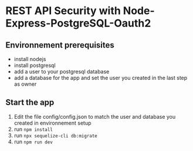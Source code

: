 # REST API Security with Node-Express-PostgreSQL-Oauth2 

## Environnement prerequisites
- install nodejs
- install postgresql
- add a user to your postgresql database
- add a database for the app and set the user you created in the last step as owner

## Start the app
1. Edit the file config/config.json to match the user and database you created in environnement setup
2. run `npm install`
3. run `npx sequelize-cli db:migrate`
4. run `npm run dev`
